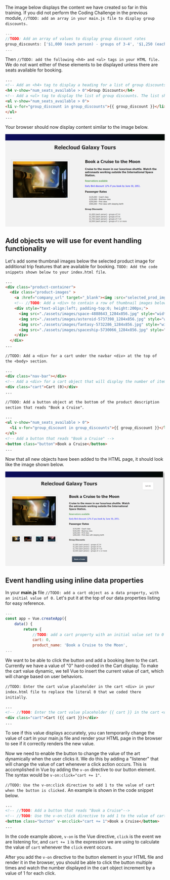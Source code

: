 The image below displays the content we have created so far in this training. If you did not perform the Coding Challenge in the previous module, `//TODO: add an array in your main.js file to display group discounts.`

```javascript
...
//TODO: Add an array of values to display group discount rates
group_discounts: ['$1,000 (each person) - groups of 3-4', '$1,250 (each person) - groups of 5-6', '$1,750 (each person) - groups of 7-10', '$2,500 (each person) - groups of 11 or more'],
...
```

Then `//TODO: add the following <h4> and <ul> tags in your HTML file.` We do not want either of these elements to be displayed unless there are seats available for booking.

```html
...
<!-- Add an <h4> tag to display a heading for a list of group discounts. The heading should not be displayed if no seats are available for booking. -->
<h4 v-show="num_seats_available > 0">Group Discounts</h4>
<!-- Add a <ul> tag to display the list of group discounts. The list should not be displayed if no seats are available for booking. -->
<ul v-show="num_seats_available > 0">
<li v-for="group_discount in group_discounts">{{ group_discount }}</li>
</ul>
...
```

Your browser should now display content similar to the image below.

![Screenshot showing the HTML page with product name and description on the right, two paragraphs that read "Reservations available" in green text and "Early Bird discount 12% if you book by June 30, 2051" in blue text. Below this are lists for Passenger Rates and Group Discounts](../media/group-disount-array.png)

## Add objects we will use for event handling functionality

Let's add some thumbnail images below the selected product image for additional trip features that are available for booking. `TODO: Add the code snippets shown below to your index.html file`.

```html
...
<div class="product-container">
  <div class="product-images" >
    <a :href="company_url" target="_blank"><img :src="selected_prod_img"></a>
    <!-- //TODO: Add a <div> to contain a row of thumbnail images below the selected product image-->
    <div style="text-align:left; padding-top:0; height:200px;">
      <img src="./assets/images/space-4888643_1284x856.jpg" style="width:12%; margin-right:0px;">
      <img src="./assets/images/asteroid-5737398_1284x856.jpg" style="width:12%; margin-left:12px; margin-right:0px;">
      <img src="./assets/images/fantasy-5732286_1284x856.jpg" style="width:12%; margin-left:12px; margin-right:0px;">
      <img src="./assets/images/spaceship-5730066_1284x856.jpg" style="width:12%; margin-left:12px; margin-right:0px;">
    </div>
  </div>
...
```

`//TODO: Add a <div> for a cart under the navbar <div> at the top of the <body> section`.

```html
...
<div class="nav-bar"></div>
<!-- Add a <div> for a cart object that will display the number of items a user has added to the booking cart -->
<div class="cart">Cart (0)</div>
...
```

`//TODO: Add a button object at the bottom of the product description section that reads "Book a Cruise"`.

```html
...
<ul v-show="num_seats_available > 0">
  <li v-for="group_discount in group_discounts">{{ group_discount }}</li>
</ul>
<!-- Add a button that reads "Book a Cruise" -->
<button class="button">Book a Cruise</button>
...
```

Now that all new objects have been added to the HTML page, it should look like the image shown below.

![Screenshot showing the same HTML page as above, with four thumbnail images now added below the selected product image on the left side. In the product details area on the right side a cart object has been added to the top right corner, with 0 items currently in the car. A button with that reads "Book a Cruise" is displayednow  at the bottom of the product details area.](../media/thumbnails_cart_button.png)

## Event handling using inline data properties

In your **main.js** file `//TODO: add a cart object as a data property, with an initial value of 0.` Let's put it at the top of our data properties listing for easy reference.

```javascript
...
const app = Vue.createApp({
    data() {
        return {
            //TODO: add a cart property with an initial value set to 0
            cart: 0,
            product_name: 'Book a Cruise to the Moon',
...
```

We want to be able to click the button and add a booking item to the cart. Currently we have a value of "0" hard-coded in the Cart display. To make the cart value dynamic, we tell Vue to insert the current value of cart, which will change based on user behaviors.

`//TODO: Enter the cart value placeholder in the cart <div> in your index.html file to replace the literal 0 that we coded there initially`.

```html
...
<!-- //TODO: Enter the cart value placeholder {{ cart }} in the cart <div> to display the current value of cart instead of a hard-coded value. -->
<div class="cart">Cart ({{ cart }})</div>
...
```

To see if this value displays accurately, you can temporarily change the value of cart in your main.js file and render your HTML page in the browser to see if it correctly renders the new value.

Now we need to enable the button to change the value of the art dynamically when the user clicks it. We do this by adding a "listener" that will change the value of cart whenever a click action occurs. This is accomplished in Vue by adding the `v-on` directive to our button element. The syntax would be `v-on:click="cart += 1"`.

`//TODO: Use the v-on:click directive to add 1 to the value of cart when the button is clicked.` An example is shown in the code snippet below.

```html
...
<!-- //TODO: Add a button that reads "Book a Cruise"-->
<!-- //TODO: Use the v-on:click directive to add 1 to the value of cart each time the button is clicked-->
<button class="button" v-on:click="cart += 1">Book a Cruise</button>
...
```

In the code example above, `v-on` is the Vue directive, `click` is the event we are listening for, and `cart += 1` is the expression we are using to calculate the value of `cart` whenever the `click` event occurs.

After you add the `v-on` directive to the button element in your HTML file and render it in the browser, you should be able to click the button multiple times and watch the number displayed in the cart object increment by a value of 1 for each click.

